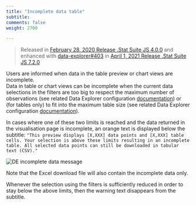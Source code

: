 ```yaml
---
title: "Incomplete data table"
subtitle: 
comments: false
weight: 2700

---
```


>Released in [February 28, 2020 Release .Stat Suite JS 4.0.0](https://sis-cc.gitlab.io/dotstatsuite-documentation/changelog/#february-28-2020) and enhanced with [data-explorer#403](https://gitlab.com/sis-cc/.stat-suite/dotstatsuite-data-explorer/-/issues/403) in [April 1, 2021 Release .Stat Suite JS 7.2.0](https://sis-cc.gitlab.io/dotstatsuite-documentation/changelog/#april-1-2021)

Users are informed when data in the table preview or chart views are incomplete.  
Data in table or chart views can be incomplete when the current data selections in the filters are too big to respect the maximum number of observations (see related Data Explorer configuration [documentation](https://sis-cc.gitlab.io/dotstatsuite-documentation/configurations/de-configuration/#maximum-number-of-observations-in-tables-and-charts)) or (for tables only) to fit into the maximum table size (see related Data Explorer configuration [documentation](https://sis-cc.gitlab.io/dotstatsuite-documentation/configurations/de-configuration/#maximum-number-of-cells-in-table)).  

In cases where one of these two limits is reached and the data returned in the visualisation page is incomplete, an orange text is displayed below the subtitle: `"This preview displays [X,XXX] data points and [X,XXX] table cells. Your selection is above these limits resulting in an incomplete table. All selected data points can still be downloaded in tabular text (CSV)."`

![DE incomplete data message](/dotstatsuite-documentation/images/de-incomplete-data.png)  

Note that the Excel download file will also contain the incomplete data only.   

Whenever the selection using the filters is sufficiently reduced in order to stay below the above limits, then the warning text disappears from the subtitle.

